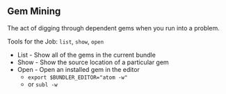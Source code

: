 ##  Gem Mining

The act of digging through dependent gems when you run into a problem.

Tools for the Job:  `list`, `show`, `open`

* List - Show all of the gems in the current bundle
* Show - Show the source location of a particular gem
* Open - Open an installed gem in the editor
    * `export $BUNDLER_EDITOR="atom -w"`
    * or `subl -w`

